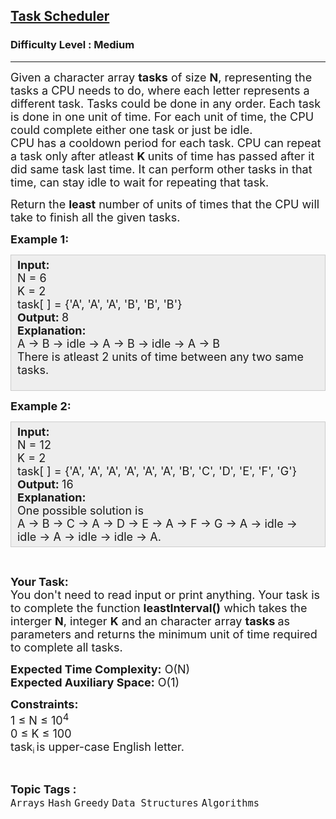 <h2><a href="https://practice.geeksforgeeks.org/problems/task-scheduler/1">Task Scheduler</a></h2><h3>Difficulty Level : Medium</h3><hr><div class="problems_problem_content__Xm_eO"><p><span style="font-size: 18px;">Given a character array <strong>tasks</strong> of size <strong>N</strong>, representing the tasks a CPU needs to do, where each letter represents a different task. Tasks could be done in any order. Each task is done in one unit of time. For each unit of time, the CPU could complete either one task or just be idle.<br></span><span style="font-size: 18px;">CPU has a cooldown period for each task. CPU can repeat a task only after atleast <strong>K&nbsp;</strong>units of time has passed after it did same task last time. It can perform other tasks in that time, can stay idle to wait for repeating that task.</span></p>
<p><span style="font-size: 18px;">Return the <strong>least</strong> number of units of times that the CPU will take to finish all the given tasks.</span></p>
<p><span style="font-size: 18px;"><strong>Example 1:</strong></span></p>
<div style="background: rgb(238, 238, 238); border: 1px solid rgb(204, 204, 204); padding: 5px 10px; --darkreader-inline-bgimage: initial; --darkreader-inline-bgcolor: #222426; --darkreader-inline-border-top: #3e4446; --darkreader-inline-border-right: #3e4446; --darkreader-inline-border-bottom: #3e4446; --darkreader-inline-border-left: #3e4446;" data-darkreader-inline-bgimage="" data-darkreader-inline-bgcolor="" data-darkreader-inline-border-top="" data-darkreader-inline-border-right="" data-darkreader-inline-border-bottom="" data-darkreader-inline-border-left=""><span style="font-size: 18px;"><strong>Input:</strong><br>N = 6<br>K = 2<br>task[ ] = {'A', 'A',&nbsp;'A',&nbsp;'B',&nbsp;'B',&nbsp;'B'}<br><strong>Output: </strong>8<br><strong>Explanation:</strong>&nbsp;<br>A -&gt; B -&gt; idle&nbsp;-&gt; A -&gt; B -&gt; idle -&gt; A -&gt; B<br>There is atleast 2 units of time between any two same tasks.</span><br>&nbsp;</div>
<p><span style="font-size: 18px;"><strong>Example 2:</strong></span></p>
<div style="background: rgb(238, 238, 238); border: 1px solid rgb(204, 204, 204); padding: 5px 10px; --darkreader-inline-bgimage: initial; --darkreader-inline-bgcolor: #222426; --darkreader-inline-border-top: #3e4446; --darkreader-inline-border-right: #3e4446; --darkreader-inline-border-bottom: #3e4446; --darkreader-inline-border-left: #3e4446;" data-darkreader-inline-bgimage="" data-darkreader-inline-bgcolor="" data-darkreader-inline-border-top="" data-darkreader-inline-border-right="" data-darkreader-inline-border-bottom="" data-darkreader-inline-border-left=""><span style="font-size: 18px;"><strong>Input:</strong><br>N = 12<br>K = 2<br>task[ ] = {'A', 'A',&nbsp;'A',&nbsp;'A', 'A',&nbsp;'A', 'B',&nbsp;'C',&nbsp;'D', 'E', 'F', 'G'}<br><strong>Output: </strong>16<br><strong>Explanation:</strong>&nbsp;&nbsp;<br>One possible solution is&nbsp;<br>A -&gt; B -&gt; C -&gt; A -&gt; D -&gt; E -&gt; A -&gt; F -&gt; G -&gt; A -&gt; idle&nbsp;</span><span style="font-size: 18px;">-&gt; idle</span><span style="font-size: 18px;"> </span><span style="font-size: 18px;">-&gt; A&nbsp;</span><span style="font-size: 18px;">-&gt; idle</span><span style="font-size: 18px;"> </span><span style="font-size: 18px;">-&gt; idle -&gt; A.</span></div>
<p>&nbsp;</p>
<p><span style="font-size: 18px;"><strong>Your Task:</strong><br>You don't need to read input or print anything. Your task is to complete the function <strong>leastInterval()</strong>&nbsp;which takes the interger <strong>N</strong>, integer <strong>K</strong> and an character&nbsp;array&nbsp;<strong>tasks&nbsp;</strong>as parameters and returns the minimum unit of time required to complete all tasks.</span></p>
<p><span style="font-size: 18px;"><strong>Expected Time Complexity:</strong>&nbsp;O(N)<br><strong>Expected Auxiliary Space:</strong>&nbsp;O(1)</span></p>
<p><span style="font-size: 18px;"><strong>Constraints:</strong><br>1 ≤ N ≤ 10<sup>4</sup><br>0 ≤ K&nbsp;≤ 100</span><br><span style="font-size: 18px;">task</span><sub>i&nbsp;</sub><span style="font-size: 18px;">is upper-case English letter.</span></p></div><br><p><span style=font-size:18px><strong>Topic Tags : </strong><br><code>Arrays</code>&nbsp;<code>Hash</code>&nbsp;<code>Greedy</code>&nbsp;<code>Data Structures</code>&nbsp;<code>Algorithms</code>&nbsp;